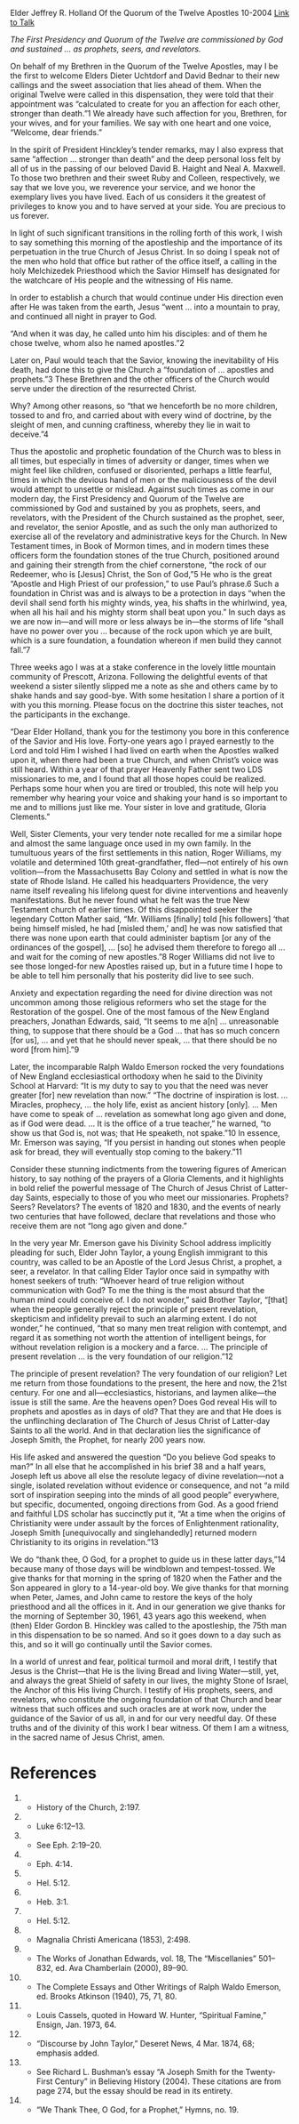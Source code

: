 Elder Jeffrey R. Holland
Of the Quorum of the Twelve Apostles
10-2004
[Link to Talk](https://www.churchofjesuschrist.org/study/general-conference/2004/10/prophets-seers-and-revelators?lang=eng)

_The First Presidency and Quorum of the Twelve are commissioned by God and sustained … as prophets, seers, and revelators._

On behalf of my Brethren in the Quorum of the Twelve Apostles, may I be the first to welcome Elders Dieter Uchtdorf and David Bednar to their new callings and the sweet association that lies ahead of them. When the original Twelve were called in this dispensation, they were told that their appointment was “calculated to create for you an affection for each other, stronger than death.”1 We already have such affection for you, Brethren, for your wives, and for your families. We say with one heart and one voice, “Welcome, dear friends.”

In the spirit of President Hinckley’s tender remarks, may I also express that same “affection … stronger than death” and the deep personal loss felt by all of us in the passing of our beloved David B. Haight and Neal A. Maxwell. To those two brethren and their sweet Ruby and Colleen, respectively, we say that we love you, we reverence your service, and we honor the exemplary lives you have lived. Each of us considers it the greatest of privileges to know you and to have served at your side. You are precious to us forever.

In light of such significant transitions in the rolling forth of this work, I wish to say something this morning of the apostleship and the importance of its perpetuation in the true Church of Jesus Christ. In so doing I speak not of the men who hold that office but rather of the office itself, a calling in the holy Melchizedek Priesthood which the Savior Himself has designated for the watchcare of His people and the witnessing of His name.

In order to establish a church that would continue under His direction even after He was taken from the earth, Jesus “went … into a mountain to pray, and continued all night in prayer to God.

“And when it was day, he called unto him his disciples: and of them he chose twelve, whom also he named apostles.”2

Later on, Paul would teach that the Savior, knowing the inevitability of His death, had done this to give the Church a “foundation of … apostles and prophets.”3 These Brethren and the other officers of the Church would serve under the direction of the resurrected Christ.

Why? Among other reasons, so “that we henceforth be no more children, tossed to and fro, and carried about with every wind of doctrine, by the sleight of men, and cunning craftiness, whereby they lie in wait to deceive.”4

Thus the apostolic and prophetic foundation of the Church was to bless in all times, but especially in times of adversity or danger, times when we might feel like children, confused or disoriented, perhaps a little fearful, times in which the devious hand of men or the maliciousness of the devil would attempt to unsettle or mislead. Against such times as come in our modern day, the First Presidency and Quorum of the Twelve are commissioned by God and sustained by you as prophets, seers, and revelators, with the President of the Church sustained as the prophet, seer, and revelator, the senior Apostle, and as such the only man authorized to exercise all of the revelatory and administrative keys for the Church. In New Testament times, in Book of Mormon times, and in modern times these officers form the foundation stones of the true Church, positioned around and gaining their strength from the chief cornerstone, “the rock of our Redeemer, who is [Jesus] Christ, the Son of God,”5 He who is the great “Apostle and High Priest of our profession,” to use Paul’s phrase.6 Such a foundation in Christ was and is always to be a protection in days “when the devil shall send forth his mighty winds, yea, his shafts in the whirlwind, yea, when all his hail and his mighty storm shall beat upon you.” In such days as we are now in—and will more or less always be in—the storms of life “shall have no power over you … because of the rock upon which ye are built, which is a sure foundation, a foundation whereon if men build they cannot fall.”7

Three weeks ago I was at a stake conference in the lovely little mountain community of Prescott, Arizona. Following the delightful events of that weekend a sister silently slipped me a note as she and others came by to shake hands and say good-bye. With some hesitation I share a portion of it with you this morning. Please focus on the doctrine this sister teaches, not the participants in the exchange.

“Dear Elder Holland, thank you for the testimony you bore in this conference of the Savior and His love. Forty-one years ago I prayed earnestly to the Lord and told Him I wished I had lived on earth when the Apostles walked upon it, when there had been a true Church, and when Christ’s voice was still heard. Within a year of that prayer Heavenly Father sent two LDS missionaries to me, and I found that all those hopes could be realized. Perhaps some hour when you are tired or troubled, this note will help you remember why hearing your voice and shaking your hand is so important to me and to millions just like me. Your sister in love and gratitude, Gloria Clements.”

Well, Sister Clements, your very tender note recalled for me a similar hope and almost the same language once used in my own family. In the tumultuous years of the first settlements in this nation, Roger Williams, my volatile and determined 10th great-grandfather, fled—not entirely of his own volition—from the Massachusetts Bay Colony and settled in what is now the state of Rhode Island. He called his headquarters Providence, the very name itself revealing his lifelong quest for divine interventions and heavenly manifestations. But he never found what he felt was the true New Testament church of earlier times. Of this disappointed seeker the legendary Cotton Mather said, “Mr. Williams [finally] told [his followers] ‘that being himself misled, he had [misled them,’ and] he was now satisfied that there was none upon earth that could administer baptism [or any of the ordinances of the gospel], … [so] he advised them therefore to forego all … and wait for the coming of new apostles.”8 Roger Williams did not live to see those longed-for new Apostles raised up, but in a future time I hope to be able to tell him personally that his posterity did live to see such.

Anxiety and expectation regarding the need for divine direction was not uncommon among those religious reformers who set the stage for the Restoration of the gospel. One of the most famous of the New England preachers, Jonathan Edwards, said, “It seems to me a[n] … unreasonable thing, to suppose that there should be a God … that has so much concern [for us], … and yet that he should never speak, … that there should be no word [from him].”9

Later, the incomparable Ralph Waldo Emerson rocked the very foundations of New England ecclesiastical orthodoxy when he said to the Divinity School at Harvard: “It is my duty to say to you that the need was never greater [for] new revelation than now.” “The doctrine of inspiration is lost. … Miracles, prophecy, … the holy life, exist as ancient history [only]. … Men have come to speak of … revelation as somewhat long ago given and done, as if God were dead. … It is the office of a true teacher,” he warned, “to show us that God is, not was; that He speaketh, not spake.”10 In essence, Mr. Emerson was saying, “If you persist in handing out stones when people ask for bread, they will eventually stop coming to the bakery.”11

Consider these stunning indictments from the towering figures of American history, to say nothing of the prayers of a Gloria Clements, and it highlights in bold relief the powerful message of The Church of Jesus Christ of Latter-day Saints, especially to those of you who meet our missionaries. Prophets? Seers? Revelators? The events of 1820 and 1830, and the events of nearly two centuries that have followed, declare that revelations and those who receive them are not “long ago given and done.”

In the very year Mr. Emerson gave his Divinity School address implicitly pleading for such, Elder John Taylor, a young English immigrant to this country, was called to be an Apostle of the Lord Jesus Christ, a prophet, a seer, a revelator. In that calling Elder Taylor once said in sympathy with honest seekers of truth: “Whoever heard of true religion without communication with God? To me the thing is the most absurd that the human mind could conceive of. I do not wonder,” said Brother Taylor, “[that] when the people generally reject the principle of present revelation, skepticism and infidelity prevail to such an alarming extent. I do not wonder,” he continued, “that so many men treat religion with contempt, and regard it as something not worth the attention of intelligent beings, for without revelation religion is a mockery and a farce. … The principle of present revelation … is the very foundation of our religion.”12

The principle of present revelation? The very foundation of our religion? Let me return from those foundations to the present, the here and now, the 21st century. For one and all—ecclesiastics, historians, and laymen alike—the issue is still the same. Are the heavens open? Does God reveal His will to prophets and apostles as in days of old? That they are and that He does is the unflinching declaration of The Church of Jesus Christ of Latter-day Saints to all the world. And in that declaration lies the significance of Joseph Smith, the Prophet, for nearly 200 years now.

His life asked and answered the question “Do you believe God speaks to man?” In all else that he accomplished in his brief 38 and a half years, Joseph left us above all else the resolute legacy of divine revelation—not a single, isolated revelation without evidence or consequence, and not “a mild sort of inspiration seeping into the minds of all good people” everywhere, but specific, documented, ongoing directions from God. As a good friend and faithful LDS scholar has succinctly put it, “At a time when the origins of Christianity were under assault by the forces of Enlightenment rationality, Joseph Smith [unequivocally and singlehandedly] returned modern Christianity to its origins in revelation.”13

We do “thank thee, O God, for a prophet to guide us in these latter days,”14 because many of those days will be windblown and tempest-tossed. We give thanks for that morning in the spring of 1820 when the Father and the Son appeared in glory to a 14-year-old boy. We give thanks for that morning when Peter, James, and John came to restore the keys of the holy priesthood and all the offices in it. And in our generation we give thanks for the morning of September 30, 1961, 43 years ago this weekend, when (then) Elder Gordon B. Hinckley was called to the apostleship, the 75th man in this dispensation to be so named. And so it goes down to a day such as this, and so it will go continually until the Savior comes.

In a world of unrest and fear, political turmoil and moral drift, I testify that Jesus is the Christ—that He is the living Bread and living Water—still, yet, and always the great Shield of safety in our lives, the mighty Stone of Israel, the Anchor of this His living Church. I testify of His prophets, seers, and revelators, who constitute the ongoing foundation of that Church and bear witness that such offices and such oracles are at work now, under the guidance of the Savior of us all, in and for our very needful day. Of these truths and of the divinity of this work I bear witness. Of them I am a witness, in the sacred name of Jesus Christ, amen.

# References
1. - History of the Church, 2:197.
2. - Luke 6:12–13.
3. - See Eph. 2:19–20.
4. - Eph. 4:14.
5. - Hel. 5:12.
6. - Heb. 3:1.
7. - Hel. 5:12.
8. - Magnalia Christi Americana (1853), 2:498.
9. - The Works of Jonathan Edwards, vol. 18, The “Miscellanies” 501–832, ed. Ava Chamberlain (2000), 89–90.
10. - The Complete Essays and Other Writings of Ralph Waldo Emerson, ed. Brooks Atkinson (1940), 75, 71, 80.
11. - Louis Cassels, quoted in Howard W. Hunter, “Spiritual Famine,” Ensign, Jan. 1973, 64.
12. - “Discourse by John Taylor,” Deseret News, 4 Mar. 1874, 68; emphasis added.
13. - See Richard L. Bushman’s essay “A Joseph Smith for the Twenty-First Century” in Believing History (2004). These citations are from page 274, but the essay should be read in its entirety.
14. - “We Thank Thee, O God, for a Prophet,” Hymns, no. 19.
